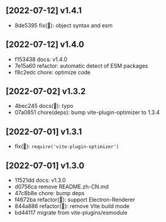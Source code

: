 
## [2022-07-12] v1.4.1

- 8de5395  fix(🐞): object syntax and esm

## [2022-07-12] v1.4.0

- f153438 docs: v1.4.0
- 7e15a60 refactor: automatic detect of ESM packages
- f8c2edc chore: optimize code

## [2022-07-02] v1.3.2

- 4bec245 docs(🐞): typo
- 07a0851 chore(deps): bump vite-plugin-optimizer to 1.3.4

## [2022-07-01] v1.3.1

- fix(🐞): `require('vite-plugin-optimizer')`

## [2022-07-01] v1.3.0

- 11521dd docs: v1.3.0
- d0756ca remove README.zh-CN.md
- 47c8b8e chore: bump deps
- f4672ba refactor(🚨): support Electron-Renderer
- 844a886 refactor(🚨): remove Vite build mode
- bd44117 migrate from vite-plugins/esmodule
